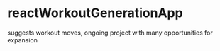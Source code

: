 # reactWorkoutGenerationApp
suggests workout moves, ongoing project with many opportunities for expansion
